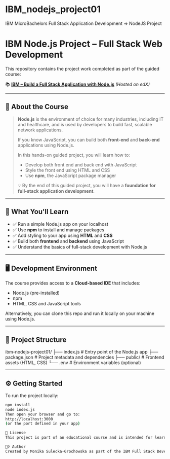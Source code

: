 # IBM_nodejs_project01
IBM MicroBachelors Full Stack Application Development => NodeJS Project

# IBM Node.js Project – Full Stack Web Development

This repository contains the project work completed as part of the guided course:

📚 **[IBM – Build a Full Stack Application with Node.js](https://learning.edx.org/course/course-v1:IBM+GPXX0KJJENV2+1T2024/block-v1:IBM+GPXX0KJJENV2+1T2024+type@sequential+block@cf9fb501ac4348b29fbc2dadd2503441/block-v1:IBM+GPXX0KJJENV2+1T2024+type@vertical+block@ef34ad5a7790471496ad15181ae62a25)**
_(Hosted on edX)_

---

## 🚀 About the Course

> **Node.js** is the environment of choice for many industries, including IT and healthcare, and is used by developers to build fast, scalable network applications.
>
> If you know JavaScript, you can build both **front-end** and **back-end** applications using Node.js.
>
> In this hands-on guided project, you will learn how to:
>
> - Develop both front end and back end with JavaScript
> - Style the front end using HTML and CSS
> - Use **npm**, the JavaScript package manager
>
> 💡 By the end of this guided project, you will have a **foundation for full-stack application development**.

---

## 🧰 What You'll Learn

- ✅ Run a simple Node.js app on your localhost
- ✅ Use **npm** to install and manage packages
- ✅ Add styling to your app using **HTML** and **CSS**
- ✅ Build both **frontend** and **backend** using JavaScript
- ✅ Understand the basics of full-stack development with Node.js

---

## 🖥️ Development Environment

The course provides access to a **Cloud-based IDE** that includes:

- Node.js (pre-installed)
- npm
- HTML, CSS and JavaScript tools

Alternatively, you can clone this repo and run it locally on your machine using Node.js.

---

## 📁 Project Structure

ibm-nodejs-project01/
├── index.js # Entry point of the Node.js app
├── package.json # Project metadata and dependencies
├── public/ # Frontend assets (HTML, CSS)
└── .env # Environment variables (optional)

---

## ⚙️ Getting Started

To run the project locally:

```bash
npm install
node index.js
Then open your browser and go to:
http://localhost:3000
(or the port defined in your app)

📜 License
This project is part of an educational course and is intended for learning purposes only.

🙋‍♀️ Author
Created by Monika Sulecka-Grochowska as part of the IBM Full Stack Developer program.
```
